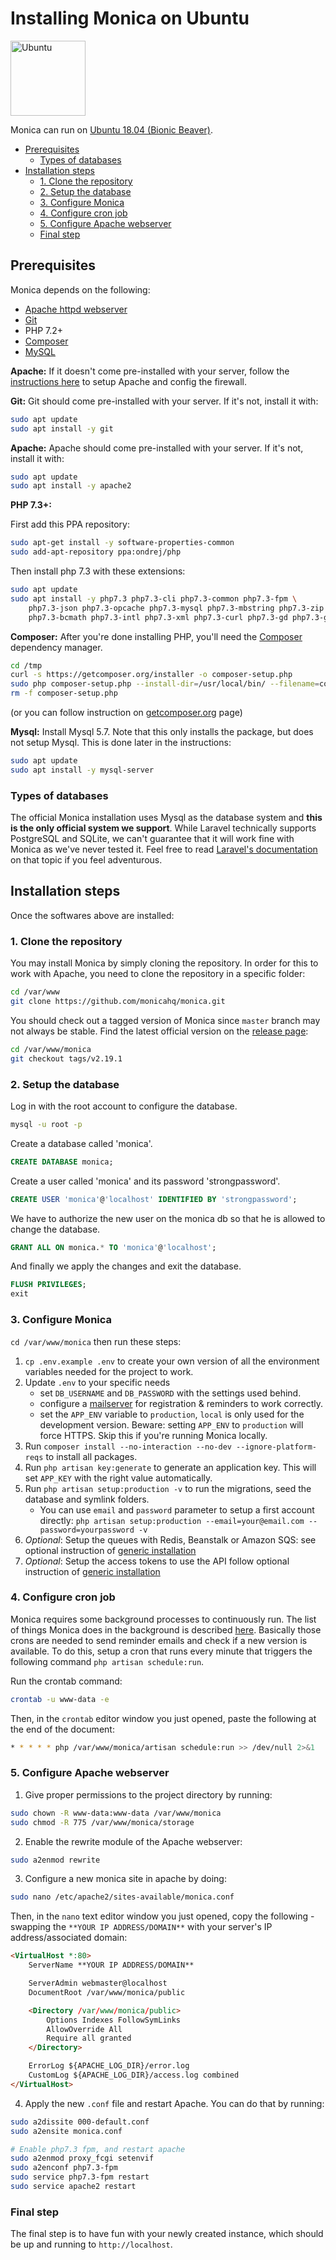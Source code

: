 # Installing Monica on Ubuntu <!-- omit in toc -->

<img alt="Ubuntu" src="https://upload.wikimedia.org/wikipedia/commons/thumb/a/ab/Logo-ubuntu_cof-orange-hex.svg/120px-Logo-ubuntu_cof-orange-hex.svg.png" width="120" height="120" />

Monica can run on [Ubuntu 18.04 (Bionic Beaver)](http://releases.ubuntu.com/18.04/).

- [Prerequisites](#prerequisites)
  - [Types of databases](#types-of-databases)
- [Installation steps](#installation-steps)
  - [1. Clone the repository](#1-clone-the-repository)
  - [2. Setup the database](#2-setup-the-database)
  - [3. Configure Monica](#3-configure-monica)
  - [4. Configure cron job](#4-configure-cron-job)
  - [5. Configure Apache webserver](#5-configure-apache-webserver)
  - [Final step](#final-step)

## Prerequisites

Monica depends on the following:

-   [Apache httpd webserver](https://httpd.apache.org/)
-   [Git](https://git-scm.com/book/en/v2/Getting-Started-Installing-Git)
-   PHP 7.2+
-   [Composer](https://getcomposer.org/)
-   [MySQL](https://support.rackspace.com/how-to/installing-mysql-server-on-ubuntu/)

**Apache:** If it doesn't come pre-installed with your server, follow the [instructions here](https://www.digitalocean.com/community/tutorials/how-to-install-linux-apache-mysql-php-lamp-stack-on-ubuntu-16-04#step-1-install-apache-and-allow-in-firewall) to setup Apache and config the firewall.

**Git:** Git should come pre-installed with your server. If it's not, install it with:

```sh
sudo apt update
sudo apt install -y git
```

**Apache:** Apache should come pre-installed with your server. If it's not, install it with:

```sh
sudo apt update
sudo apt install -y apache2
```

**PHP 7.3+:**

First add this PPA repository:

```sh
sudo apt-get install -y software-properties-common
sudo add-apt-repository ppa:ondrej/php
```

Then install php 7.3 with these extensions:

```sh
sudo apt update
sudo apt install -y php7.3 php7.3-cli php7.3-common php7.3-fpm \
    php7.3-json php7.3-opcache php7.3-mysql php7.3-mbstring php7.3-zip \
    php7.3-bcmath php7.3-intl php7.3-xml php7.3-curl php7.3-gd php7.3-gmp php-imagick
```

**Composer:** After you're done installing PHP, you'll need the [Composer](https://getcomposer.org/download/) dependency manager.

```sh
cd /tmp
curl -s https://getcomposer.org/installer -o composer-setup.php
sudo php composer-setup.php --install-dir=/usr/local/bin/ --filename=composer
rm -f composer-setup.php
```

(or you can follow instruction on [getcomposer.org](https://getcomposer.org/download/) page)

**Mysql:** Install Mysql 5.7. Note that this only installs the package, but does not setup Mysql. This is done later in the instructions:

```sh
sudo apt update
sudo apt install -y mysql-server
```

### Types of databases

The official Monica installation uses Mysql as the database system and **this is the only official system we support**. While Laravel technically supports PostgreSQL and SQLite, we can't guarantee that it will work fine with Monica as we've never tested it. Feel free to read [Laravel's documentation](https://laravel.com/docs/database#configuration) on that topic if you feel adventurous.

## Installation steps

Once the softwares above are installed:

### 1. Clone the repository

You may install Monica by simply cloning the repository. In order for this to work with Apache, you need to clone the repository in a specific folder:

```sh
cd /var/www
git clone https://github.com/monicahq/monica.git
```

You should check out a tagged version of Monica since `master` branch may not always be stable. Find the latest official version on the [release page](https://github.com/monicahq/monica/releases):

```sh
cd /var/www/monica
git checkout tags/v2.19.1
```

### 2. Setup the database

Log in with the root account to configure the database.

```sh
mysql -u root -p
```

Create a database called 'monica'.

```sql
CREATE DATABASE monica;
```

Create a user called 'monica' and its password 'strongpassword'.

```sql
CREATE USER 'monica'@'localhost' IDENTIFIED BY 'strongpassword';
```

We have to authorize the new user on the monica db so that he is allowed to change the database.

```sql
GRANT ALL ON monica.* TO 'monica'@'localhost';
```

And finally we apply the changes and exit the database.

```sql
FLUSH PRIVILEGES;
exit
```

### 3. Configure Monica

`cd /var/www/monica` then run these steps:

1. `cp .env.example .env` to create your own version of all the environment variables needed for the project to work.
1. Update `.env` to your specific needs
    - set `DB_USERNAME` and `DB_PASSWORD` with the settings used behind.
    - configure a [mailserver](/docs/installation/mail.md) for registration & reminders to work correctly.
    - set the `APP_ENV` variable to `production`, `local` is only used for the development version. Beware: setting `APP_ENV` to `production` will force HTTPS. Skip this if you're running Monica locally.
1. Run `composer install --no-interaction --no-dev --ignore-platform-reqs` to install all packages.
1. Run `php artisan key:generate` to generate an application key. This will set `APP_KEY` with the right value automatically.
1. Run `php artisan setup:production -v` to run the migrations, seed the database and symlink folders.
    - You can use `email` and `password` parameter to setup a first account directly: `php artisan setup:production --email=your@email.com --password=yourpassword -v`
1. _Optional_: Setup the queues with Redis, Beanstalk or Amazon SQS: see optional instruction of [generic installation](generic.md#setup-queues)
1. _Optional_: Setup the access tokens to use the API follow optional instruction of [generic installation](generic.md#setup-access-tokens)

### 4. Configure cron job

Monica requires some background processes to continuously run. The list of things Monica does in the background is described [here](https://github.com/monicahq/monica/blob/master/app/Console/Kernel.php#L33).
Basically those crons are needed to send reminder emails and check if a new version is available.
To do this, setup a cron that runs every minute that triggers the following command `php artisan schedule:run`.

Run the crontab command:

```sh
crontab -u www-data -e
```

Then, in the `crontab` editor window you just opened, paste the following at the end of the document:

```sh
* * * * * php /var/www/monica/artisan schedule:run >> /dev/null 2>&1
```

### 5. Configure Apache webserver

1. Give proper permissions to the project directory by running:

```sh
sudo chown -R www-data:www-data /var/www/monica
sudo chmod -R 775 /var/www/monica/storage
```

2. Enable the rewrite module of the Apache webserver:

```sh
sudo a2enmod rewrite
```

3. Configure a new monica site in apache by doing:

```sh
sudo nano /etc/apache2/sites-available/monica.conf
```

Then, in the `nano` text editor window you just opened, copy the following - swapping the `**YOUR IP ADDRESS/DOMAIN**` with your server's IP address/associated domain:

```html
<VirtualHost *:80>
    ServerName **YOUR IP ADDRESS/DOMAIN**

    ServerAdmin webmaster@localhost
    DocumentRoot /var/www/monica/public

    <Directory /var/www/monica/public>
        Options Indexes FollowSymLinks
        AllowOverride All
        Require all granted
    </Directory>

    ErrorLog ${APACHE_LOG_DIR}/error.log
    CustomLog ${APACHE_LOG_DIR}/access.log combined
</VirtualHost>
```

4. Apply the new `.conf` file and restart Apache. You can do that by running:

```sh
sudo a2dissite 000-default.conf
sudo a2ensite monica.conf

# Enable php7.3 fpm, and restart apache
sudo a2enmod proxy_fcgi setenvif
sudo a2enconf php7.3-fpm
sudo service php7.3-fpm restart
sudo service apache2 restart
```

### Final step

The final step is to have fun with your newly created instance, which should be up and running to `http://localhost`.
